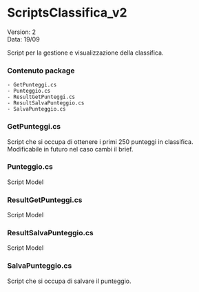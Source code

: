 # ScriptsClassifica_v2

Version: 2  
Data: 19/09



Script per la gestione e visualizzazione della classifica.  

### Contenuto package

```
- GetPunteggi.cs
- Punteggio.cs
- ResultGetPunteggi.cs
- ResultSalvaPunteggio.cs
- SalvaPunteggio.cs
```


### GetPunteggi.cs

Script che si occupa di ottenere i primi 250 punteggi in classifica.  
Modificabile in futuro nel caso cambi il brief.

### Punteggio.cs

Script Model

### ResultGetPunteggi.cs

Script Model

### ResultSalvaPunteggio.cs

Script Model

### SalvaPunteggio.cs

Script che si occupa di salvare il punteggio.